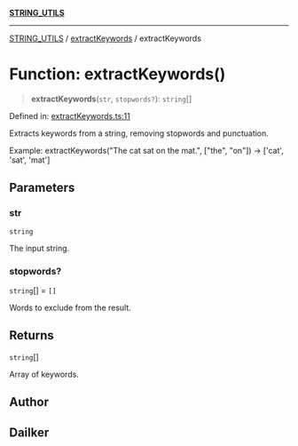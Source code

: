 [**STRING_UTILS**](../../README.md)

***

[STRING_UTILS](../../README.md) / [extractKeywords](../README.md) / extractKeywords

# Function: extractKeywords()

> **extractKeywords**(`str`, `stopwords?`): `string`[]

Defined in: [extractKeywords.ts:11](https://github.com/dailker/everyutil/blob/eec8191ac77814ae7059b0b875a0b45726d5172e/src/string/extractKeywords.ts#L11)

Extracts keywords from a string, removing stopwords and punctuation.

Example: extractKeywords("The cat sat on the mat.", ["the", "on"]) → ['cat', 'sat', 'mat']

## Parameters

### str

`string`

The input string.

### stopwords?

`string`[] = `[]`

Words to exclude from the result.

## Returns

`string`[]

Array of keywords.

## Author

## Dailker
